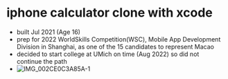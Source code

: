 # iphone calculator clone with xcode
* built Jul 2021 (Age 16)
* prep for 2022 WorldSkills Competition(WSC), Mobile App Development Division in Shanghai, as one of the 15 candidates to represent Macao
* decided to start college at UMich on time (Aug 2022) so did not continue the path
* ![IMG_002CE0C3A85A-1](https://github.com/user-attachments/assets/261f1c57-c32f-41de-ac37-16e0981f44c8)

